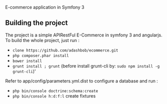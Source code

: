 E-commerce application in Symfony 3

## Building the project

The project is a simple APIRestFul E-Commerce in symfony 3 and angularjs. To build the whole project, just run :
 - `clone https://github.com/adashbob/ecommerce.git`
 - `php composer.phar install`
 - `bower install`
 - `grunt install ; grunt` (before install grunt-cli by: `sudo npm install -g grunt-cli`)'
 
Refer to app/config/parameters.yml.dist to configure a database and run : 
- `php bin/console doctrine:schema:create`
- `php bin/console h:d:f:l` create fixtures

